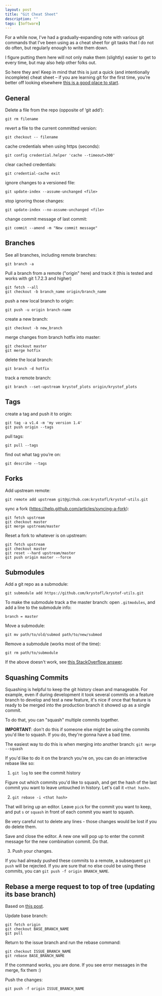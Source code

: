 ```yaml
---
layout: post
title: "Git Cheat Sheet"
description: ""
tags: [Software]
---
```



For a while now, I’ve had a gradually-expanding note with various git commands
that I’ve been using as a cheat sheet for git tasks that I do not do often,
but regularly enough to write them down.

I figure putting them here will not only make them (slightly) easier
to get to every time, but may also help other folks out.

So here they are! Keep in mind that this is just a quick
(and intentionally incomplete) cheat sheet –
if you are learning git for the first time,
you’re better off looking elsewhere
[this is a good place to start](https://try.github.io/levels/1/challenges/1).


<!--more-->


## General

Delete a file from the repo (opposite of ‘git add’):

    git rm filename


revert a file to the current committed version:

    git checkout -- filename


cache credentials when using https (seconds):

    git config credential.helper 'cache --timeout=300'


clear cached credentials:

    git credential-cache exit


ignore changes to a versioned file:

    git update-index --assume-unchanged <file>


stop ignoring those changes:

    git update-index --no-assume-unchanged <file>


change commit message of last commit:

    git commit --amend -m "New commit message"



## Branches

See all branches, including remote branches:

    git branch -a


Pull a branch from a remote ("origin" here) and track it
(this is tested and works with git 1.7.2.3 and higher)

    git fetch --all
    git checkout -b branch_name origin/branch_name


push a new local branch to origin:

    git push -u origin branch-name


create a new branch:

    git checkout -b new_branch


merge changes from branch hotfix into master:

    git checkout master
    git merge hotfix


delete the local branch:

    git branch -d hotfix


track a remote branch:

    git branch --set-upstream krystof_plots origin/krystof_plots



## Tags

create a tag and push it to origin:

    git tag -a v1.4 -m 'my version 1.4'
    git push origin --tags


pull tags:

    git pull --tags


find out what tag you’re on:

    git describe --tags



## Forks

Add upstream remote:

    git remote add upstream git@github.com:krystofl/krystof-utils.git


sync a fork (https://help.github.com/articles/syncing-a-fork):

    git fetch upstream
    git checkout master
    git merge upstream/master


Reset a fork to whatever is on upstream:

    git fetch upstream
    git checkout master
    git reset --hard upstream/master
    git push origin master --force


## Submodules

Add a git repo as a submodule:

    git submodule add https://github.com/krystofl/krystof-utils.git


To make the submodule track a the master branch: open `.gitmodules`, and add a line to the submodule info:

    branch = master


Move a submodule:

    git mv path/to/old/submod path/to/new/submod


Remove a submodule (works most of the time):

    git rm path/to/submodule

If the above doesn't work, see
[this StackOverflow answer](https://stackoverflow.com/a/1260982).


## Squashing Commits

Squashing is helpful to keep the git history clean and manageable. For example, even if during development
it took several commits on a feature branch to develop and test a new feature, it's nice if once
that feature is ready to be merged into the production branch it showed up as a single commit.

To do that, you can "squash" multiple commits together.

**IMPORTANT**: don't do this if someone else might be using the commits you'd like to squash.
If you do, they're gonna have a bad time.

The easiest way to do this is when merging into another branch: `git merge --squash`

If you'd like to do it on the branch you're on, you can do an interactive rebase like so:

1. `git log` to see the commit history

Figure out which commits you'd like to squash, and get the hash of the last commit you want to leave untouched
in history. Let's call it `<that hash>`.

2. `git rebase -i <that hash>`

That will bring up an editor. Leave `pick` for the commit you want to keep, and put `s` or `squash`
in front of each commit you want to squash.

Be very careful not to delete any lines - those changes would be lost if you do delete them.

Save and close the editor. A new one will pop up to enter the commit message for the new combination commit.
Do that.

3. Push your changes.

If you had already pushed these commits to a remote, a subsequent `git push` will be rejected.
If you are sure that no else could be using these commits, you can `git push -f origin BRANCH_NAME`.


## Rebase a merge request to top of tree (updating its base branch)

Based on [this post](https://www.drupal.org/docs/develop/git/using-gitlab-to-contribute-to-drupal/rebase-a-merge-request).

Update base branch:

    git fetch origin
    git checkout BASE_BRANCH_NAME
    git pull

Return to the issue branch and run the rebase command:

    git checkout ISSUE_BRANCH_NAME
	git rebase BASE_BRANCH_NAME

If the command works, you are done. If you see error messages in the merge, fix them :)

Push the changes:

    git push -f origin ISSUE_BRANCH_NAME
